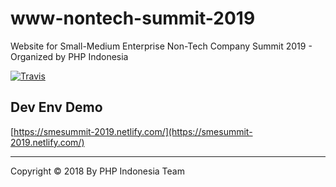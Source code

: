 # www-nontech-summit-2019

Website for Small-Medium Enterprise Non-Tech Company Summit 2019 - Organized by PHP Indonesia

[![Travis](https://img.shields.io/travis/mazipan/www-nontech-summit-2019.svg)](https://travis-ci.org/mazipan/www-nontech-summit-2019)

## Dev Env Demo

[https://smesummit-2019.netlify.com/](https://smesummit-2019.netlify.com/)

------

Copyright © 2018 By PHP Indonesia Team
